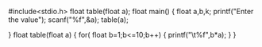 #include<stdio.h>
float table(float a);
float main()
{
    float a,b,k;
    printf("Enter the value");
    scanf("%f",&a);
    table(a);
    
}
float table(float a)
{
    for( float b=1;b<=10;b++)
    {
        printf("\t%f",b*a);
    }
}
